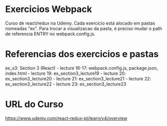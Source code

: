 # Exercicios Webpack #
Curso de react/redux na Udemy.
Cada exercício está alocado em pastas nomeadas "ex".
Para trocar a visualizacao da pasta, é preciso mudar o path de referencia ENTRY no webpack.config.js.

# Referencias dos exercicios e pastas #
ex_s3: Section 3 (React)
	- lecture 16-17: webpack.config.js, package.json, index.html
	- lecture 19: ex_section3_lecture19
	- lecture 20: ex_section3_lecture20
	- lecture 21: ex_section3_lecture21
	- lecture 22: ex_section3_lecture22
	- lecture 23: ex_section3_lecture23

# URL do Curso #
https://www.udemy.com/react-redux-pt/learn/v4/overview